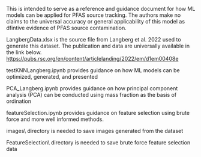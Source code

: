This is intended to serve as a reference and guidance document for how ML models can be applied for PFAS source tracking. 
The authors make no claims to the universal accuracy or general applicability of this model as dfintive evidence of PFAS source contamination.

LangbergData.xlsx is the source file from Langberg et al. 2022 used to generate this dataset.
The publication and data are universally available in the link below.
https://pubs.rsc.org/en/content/articlelanding/2022/em/d1em00408e

testKNNLangberg.ipynb provides guidance on how ML models can be optimized, generated, and presented

PCA_Langberg.ipynb provides guidance on how principal component analysis (PCA) can be conducted using mass fraction as the basis of ordination

featureSelection.ipynb provides guidance on feature selection using brute force and more well informed methods.

images\\ directory is needed to save images generated from the dataset

FeatureSelection\\ directory is needed to save brute force feature selection data
